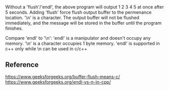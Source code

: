 ##
Without a 'flush'/'endl', the above program will output 1 2 3 4 5 at once after 5 seconds.
Adding 'flush' force flush output buffer to the permenance location.
'\n' is a character. The output buffer will not be flushed immediately, and the message will be stored in the buffer until the program finishes.

Compare 'endl' to '\n':
    'endl' is a manipulator and doesn't occupy any memory.  '\n' is a character occupies 1 byte memory.
    'endl' is supported in c++ only while \n can be used in c/c++

## Reference 
https://www.geeksforgeeks.org/buffer-flush-means-c/
https://www.geeksforgeeks.org/endl-vs-n-in-cpp/